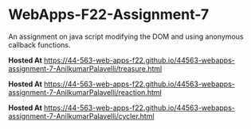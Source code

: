 # WebApps-F22-Assignment-7
An assignment on java script modifying the DOM and using anonymous callback functions.

**Hosted At** https://44-563-web-apps-f22.github.io/44563-webapps-assignment-7-AnilkumarPalavelli/treasure.html<br>

**Hosted At** https://44-563-web-apps-f22.github.io/44563-webapps-assignment-7-AnilkumarPalavelli/reaction.html<br>

**Hosted At** https://44-563-web-apps-f22.github.io/44563-webapps-assignment-7-AnilkumarPalavelli/cycler.html<br>
